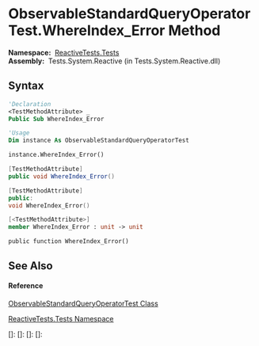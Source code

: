 # ObservableStandardQueryOperatorTest.WhereIndex\_Error Method

**Namespace:**  [ReactiveTests.Tests](ReactiveTests.Tests\ReactiveTests.Tests.md)  
**Assembly:**  Tests.System.Reactive (in Tests.System.Reactive.dll)

## Syntax

```vb
'Declaration
<TestMethodAttribute> _
Public Sub WhereIndex_Error
```

```vb
'Usage
Dim instance As ObservableStandardQueryOperatorTest

instance.WhereIndex_Error()
```

```csharp
[TestMethodAttribute]
public void WhereIndex_Error()
```

```c++
[TestMethodAttribute]
public:
void WhereIndex_Error()
```

```fsharp
[<TestMethodAttribute>]
member WhereIndex_Error : unit -> unit 
```

```jscript
public function WhereIndex_Error()
```

## See Also

#### Reference

[ObservableStandardQueryOperatorTest Class](ObservableStandardQueryOperatorTest\ObservableStandardQueryOperatorTest.md)

[ReactiveTests.Tests Namespace](ReactiveTests.Tests\ReactiveTests.Tests.md)

[]: 
[]: 
[]: 
[]: 
